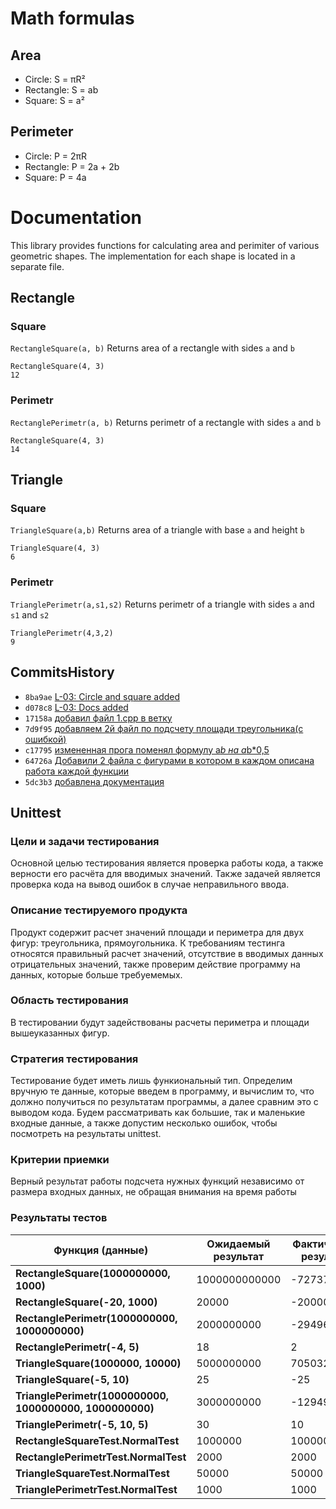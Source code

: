 # Math formulas
## Area
- Circle: S = πR²
- Rectangle: S = ab
- Square: S = a²

## Perimeter
- Circle: P = 2πR
- Rectangle: P = 2a + 2b
- Square: P = 4a
# Documentation
This library provides functions for calculating area and perimiter of various geometric shapes. The implementation for each shape is located in a separate file.
## Rectangle
### Square
`RectangleSquare(a, b)`
Returns area of a rectangle with sides `a` and `b`
```
RectangleSquare(4, 3)
12
```
### Perimetr
`RectanglePerimetr(a, b)`
Returns perimetr of a rectangle with sides `a` and `b`
```
RectangleSquare(4, 3)
14
```
## Triangle
### Square
`TriangleSquare(a,b)`
Returns area of a triangle with base `a` and height `b`
```
TriangleSquare(4, 3)
6
```
### Perimetr
`TrianglePerimetr(a,s1,s2)`
Returns perimetr of a triangle with sides `a` and `s1` and `s2`
```
TrianglePerimetr(4,3,2)
9
```
## CommitsHistory
- `8ba9ae` [L-03: Circle and square added](https://github.com/George1487/geometric_lib/commit/8ba9aeb3cea847b63a91ac378a2a6db758682460)
- `d078c8` [L-03: Docs added](https://github.com/George1487/geometric_lib/commit/d078c8d9ee6155f3cb0e577d28d337b791de28e2)
- `17158a` [добавил файл 1.cpp  в ветку](https://github.com/George1487/geometric_lib/commit/17158aa9edc2f8df305048bcfbf748eb08b62387)
- `7d9f95` [добавляем 2й файл по подсчету площади треугольника(с ошибкой)](https://github.com/George1487/geometric_lib/commit/7d9f95ed0b6c015badf7f26e176ec7d80de1243d)
- `c17795` [измененная прога поменял формулу  a*b  на  a*b*0,5](https://github.com/George1487/geometric_lib/commit/c17795e7f4aad4daa8c01446e857be0a8442d093)
- `64726a` [Добавили 2 файла с фигурами в котором в каждом описана работа каждой функции](https://github.com/George1487/geometric_lib/commit/64726a57a313fb275ba5584564e6bc22ce51e38c)
- `5dc3b3` [добавлена документация](https://github.com/George1487/geometric_lib/commit/5dc3b319b62614797dc162551a8beccea8107110)
## Unittest
### Цели и задачи тестирования
Основной целью тестирования является проверка работы кода, а также верности
его расчёта для вводимых значений. Также задачей является
проверка кода на вывод ошибок в случае неправильного ввода.
### Описание тестируемого продукта
Продукт содержит расчет значений площади и периметра для двух
фигур: треугольника, прямоугольника.
К требованиям тестинга относятся правильный расчет
значений, отсутствие в вводимых данных отрицательных значений, также проверим действие программу на данных, которые больше требуемемых. 
### Область тестирования
В тестировании будут задействованы расчеты периметра и площади
вышеуказанных фигур.
### Стратегия тестирования
Тестирование будет иметь лишь функиональный тип. Определим
вручную те данные, которые введем в программу, и вычислим
то, что должно получиться по результатам программы, а далее
сравним это с выводом кода. Будем рассматривать как большие,
так и маленькие входные данные, а также допустим несколько ошибок,
чтобы посмотреть на результаты unittest.
### Критерии приемки
Верный результат работы подсчета нужных функций независимо 
от размера входных данных, не обращая внимания на время работы
### Результаты тестов

| **Функция (данные)**                                    | **Ожидаемый результат** | **Фактический результат** | **Статус теста** |
|---------------------------------------------------------|------------------------|--------------------------|------------------|
| **RectangleSquare(1000000000, 1000)**                   | 1000000000000          | -727379968               | **FAILED**       |
| **RectangleSquare(-20, 1000)**                          | 20000                  | -20000                   | **FAILED**       |
| **RectanglePerimetr(1000000000, 1000000000)**           | 2000000000             | -294967296               | **FAILED**       |
| **RectanglePerimetr(-4, 5)**                             | 18                     | 2                        | **FAILED**       |
| **TriangleSquare(1000000, 10000)**                      | 5000000000             | 705032704                | **FAILED**       |
| **TriangleSquare(-5, 10)**                              | 25                     | -25                      | **FAILED**       |
| **TrianglePerimetr(1000000000, 1000000000, 1000000000)** | 3000000000             | -1294967296              | **FAILED**       |
| **TrianglePerimetr(-5, 10, 5)**                          | 30                     | 10                       | **FAILED**       |
| **RectangleSquareTest.NormalTest**                      | 1000000                | 1000000                  | **PASSED**       |
| **RectanglePerimetrTest.NormalTest**                    | 2000                   | 2000                     | **PASSED**       |
| **TriangleSquareTest.NormalTest**                       | 50000                  | 50000                    | **PASSED**       |
| **TrianglePerimetrTest.NormalTest**                     | 1000                   | 1000                     | **PASSED**       |

